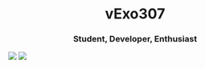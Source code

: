 <h1 align="center"> vExo307 </h1>
<h3 align="center">Student, Developer, Enthusiast</h3>

<img src="https://github-readme-stats.vercel.app/api?username=vExo307&include_all_commits=true&count_private=true&show_icons=true&line_height=20&title_color=388bfd&icon_color=686770&text_color=388bfd&bg_color=112034">

<img src="https://github-readme-stats.vercel.app/api/top-langs/?username=vExo307&include_all_commits=true&count_private=true&show_icons=true&line_height=20&title_color=388bfd&icon_color=686770&text_color=388bfd&bg_color=112034">


